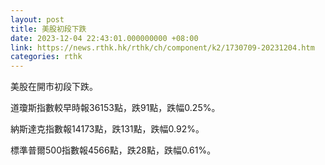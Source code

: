 ```yaml
---
layout: post
title: 美股初段下跌
date: 2023-12-04 22:43:01.000000000 +08:00
link: https://news.rthk.hk/rthk/ch/component/k2/1730709-20231204.htm
categories: rthk
---
```


美股在開市初段下跌。

道瓊斯指數較早時報36153點，跌91點，跌幅0.25%。

納斯達克指數報14173點，跌131點，跌幅0.92%。

標準普爾500指數報4566點，跌28點，跌幅0.61%。

